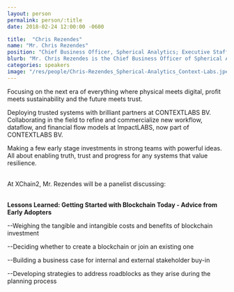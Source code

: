 ```yaml
---
layout: person
permalink: person/:title
date: 2018-02-24 12:00:00 -0600

title:  "Chris Rezendes"
name: "Mr. Chris Rezendes"
position: "Chief Business Officer, Spherical Analytics; Executive Staff, Context Labs"
blurb: "Mr. Chris Rezendes is the Chief Business Officer of Spherical Analytics"
categories: speakers
image: "/res/people/Chris-Rezendes_Spherical-Analytics_Context-Labs.jpeg"
---
```

Focusing on the next era of everything where physical meets digital, profit meets sustainability and the future meets trust. 

Deploying trusted systems with brilliant partners at CONTEXTLABS BV. Collaborating in the field to refine and commercialize new workflow, dataflow, and financial flow models at ImpactLABS, now part of CONTEXTLABS BV. 

Making a few early stage investments in strong teams with powerful ideas. All about enabling truth, trust and progress for any systems that value resilience.

<br>
At XChain2, Mr. Rezendes will be a panelist discussing:
<br>
<br>
<p><b>Lessons Learned: Getting Started with Blockchain Today - Advice from Early Adopters</b></p>

<p>--Weighing the tangible and intangible costs and benefits of blockchain investment</p>
<p>--Deciding whether to create a blockchain or join an existing one</p>
<p>--Building a business case for internal and external stakeholder buy-in</p> 
<p>--Developing strategies to address roadblocks as they arise during the planning process</p>


